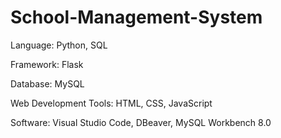 # School-Management-System

Language: Python, SQL

Framework: Flask

Database: MySQL

Web Development Tools: HTML, CSS, JavaScript

Software: Visual Studio Code, DBeaver, MySQL Workbench 8.0

